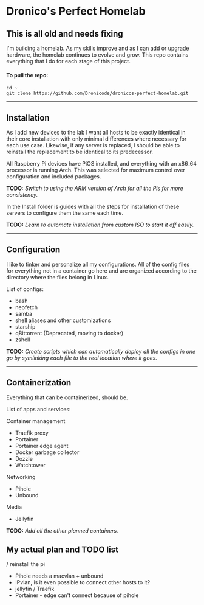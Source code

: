# Dronico's Perfect Homelab


## This is all old and needs fixing

I'm building a homelab. As my skills improve and as I can add or upgrade hardware, the homelab continues to evolve and grow. This repo contains everything that I do for each stage of this project.

#### To pull the repo:

`cd ~`\
`git clone https://github.com/Dronicode/dronicos-perfect-homelab.git`

***

## Installation

As I add new devices to the lab I want all hosts to be exactly identical in their core installation with only minimal differences where necessary for each use case. Likewise, if any server is replaced, I should be able to reinstall the replacement to be identical to its predecessor.

All Raspberry Pi devices have PiOS installed, and everything with an x86\_64 processor is running Arch. This was selected for maximum control over configuration and included packages.

**TODO:** _Switch to using the ARM version of Arch for all the Pis for more consistency._

In the Install folder is guides with all the steps for installation of these servers to configure them the same each time.

**TODO:** _Learn to automate installation from custom ISO to start it off easily._

***

## Configuration

I like to tinker and personalize all my configurations. All of the config files for everything not in a container go here and are organized according to the directory where the files belong in Linux.

List of configs:

* bash
* neofetch
* samba
* shell aliases and other customizations
* starship
* qBittorrent (Deprecated, moving to docker)
* zshell

**TODO:** _Create scripts which can automatically deploy all the configs in one go by symlinking each file to the real location where it goes._

***

## Containerization

Everything that can be containerized, should be.

List of apps and services:

Container management

* Traefik proxy
* Portainer
* Portainer edge agent
* Docker garbage collector
* Dozzle
* Watchtower

Networking

* Pihole
* Unbound

Media

* Jellyfin

**TODO:** _Add all the other planned containers._

## My actual plan and TODO list

/ reinstall the pi

* Pihole needs a macvlan + unbound
* IPvlan, is it even possible to connect other hosts to it?
* jellyfin / Traefik
* Portainer - edge can't connect because of pihole
